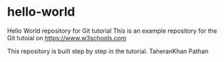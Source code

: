 # hello-world
Hello World repository for Git tutorial
This is an example repository for the Git tutoial on https://www.w3schools.com

This repository is built step by step in the tutorial.
TaheranKhan Pathan
